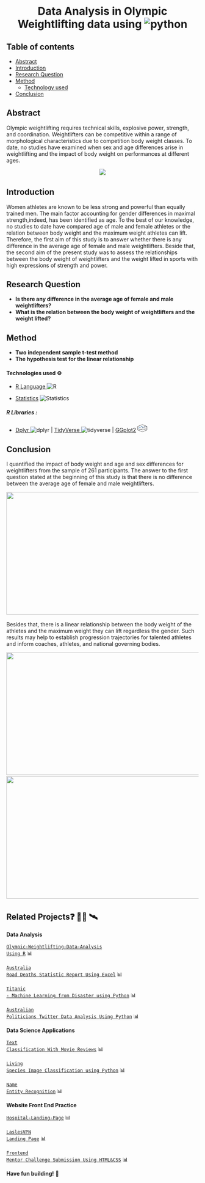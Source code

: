 <h1 align="center"> </a> Data Analysis in Olympic Weightlifting data using <img src="https://www.r-project.org/logo/Rlogo.png" alt="python" width="55" height="40"/> </a> </h1>

## Table of contents

- [Abstract](#abstract)
- [Introduction](#introduction)
- [Research Question](#research-question)
- [Method](#method)
    - [Technology used](#technology-used)
- [Conclusion](#conclusion)

## Abstract
Olympic weightlifting requires technical skills, explosive power, strength, and coordination. Weightlifters can be competitive within a range of morphological characteristics due to competition body weight classes. To date, no studies have examined when sex and age differences arise in weightlifting and the impact of body weight on performances at different ages.

<p align="center">
<img src="https://images.teamusa.org/-/media/USA_Weightlifting/Images/2018-Images/March/InternationalWomensDay/17MelanieRoach.jpg?la=en&hash=628F467BDC56EDF568341EBA59E408331F7B15B3" width=500>
</p>

## Introduction
Women athletes are known to be less strong and powerful than equally trained men. The main factor accounting for gender differences in maximal strength,indeed, has been identified as age. To the best of our knowledge, no studies to date have compared age of male and female athletes or the relation between body weight and the maximum weight athletes can lift. Therefore, the first aim of this study is to answer whether there is any difference in the average age of female and male weightlifters. Beside that, the second aim of the present study was to assess the relationships between the body weight of weightlifters and the weight lifted in sports with high expressions of strength and power.

## Research Question
- **Is there any difference in the average age of female and male weightlifters?**
- **What is the relation between the body weight of weightlifters and the weight lifted?**

## Method
- **Two independent sample t-test method**
- **The hypothesis test for the linear relationship**
#### Technologies used ⚙️
* <a href = "https://www.r-project.org/"> R Language </a> <img src="https://upload.wikimedia.org/wikipedia/commons/thumb/1/1b/R_logo.svg/724px-R_logo.svg.png" alt="R" width="25" height="20"/> </a>

* <a href = "https://en.wikipedia.org/wiki/Statistics">Statistics</a> <img src="https://raw.githubusercontent.com/mrankitgupta/66DaysOfData/c8c040f1c85d921db317152567f331354446286a/statistics-21.svg" alt="Statistics" width="25" height="25"/> </a>

##### R Libraries : 
* <a href="https://dplyr.tidyverse.org/"> Dplyr </a><img src="https://dplyr.tidyverse.org/logo.png" alt="dplyr" width="25" height="20"/> </a> |  <a href="https://tidyverse.org/"> TidyVerse </a><img src="https://www.tidyverse.org/images/hex-tidyverse.png" alt="tidyverse" width="25" height="20"/> </a> |  <a href="https://ggplot2.tidyverse.org/">GGplot2</a> <img src="https://raw.githubusercontent.com/rstudio/hex-stickers/master/PNG/ggplot2.png" alt="ggplot2" width="25" height="20"/> </a> 

## Conclusion
I quantified the impact of body weight and age and sex differences for weightlifters from the sample of 261 participants. The answer to the first question stated at the beginning of this study is that there is no difference between the average age of female and male weightlifters.

<p align="center">
  <img width="642" height="321" src="https://github.com/vinhphuphan/Olympic-Weightlifting-Data-Analysis/blob/main/images/male-female1.png">
</p>

Besides that, there is a linear relationship between the body weight of the athletes and the maximum weight they can lift regardless the gender. Such results may help to establish progression trajectories for talented athletes and inform coaches, athletes, and national governing bodies.

<p align="center" >
  <img width="642" height="321" src="https://github.com/vinhphuphan/Olympic-Weightlifting-Data-Analysis/blob/main/images/relationship_female.png">
  <img width="642" height="321" src="https://github.com/vinhphuphan/Olympic-Weightlifting-Data-Analysis/blob/main/images/relationship_male.png">
</p>

## Related Projects:question: 👨‍💻 🛰️

**Data Analysis**

<code>[Olympic-Weightlifting-Data-Analysis Using R](https://github.com/vinhphuphan/Olympic-Weightlifting-Data-Analysis)</code> 📊

<code>[Australia Road Deaths Statistic Report Using Excel](https://github.com/vinhphuphan/Australia-Road-Deaths-Statistic)</code> 📊

<code>[Titanic - Machine Learning from Disaster using Python](https://github.com/vinhphuphan/Titanic-Machine-Learning-from-Disaster)</code> 📊

<code>[Australian Politicians Twitter Data Analysis Using Python](https://github.com/vinhphuphan/Tweets-Analysis)</code> 📊

**Data Science Applications**

<code>[Text Classification With Movie Reviews](https://github.com/vinhphuphan/Text-Classification-With-Movie-Reviews/)</code> 📊

<code>[Living Species Image Classification using Python](https://github.com/vinhphuphan/Living-Species-Image-Classification)</code> 📊

<code>[Name Entity Recognition](https://github.com/vinhphuphan/Name-Entity-Recognition)</code> 📊

**Website Front End Practice**

<code>[Hospital-Landing-Page](https://github.com/vinhphuphan/Hospital-Landing-Page/)</code> 📊

<code>[LaslesVPN Landing Page](https://github.com/vinhphuphan/Lasles-VPN-Landing-Page)</code> 📊

<code>[Frontend Mentor Challenge Submission Using HTML&CSS](https://github.com/vinhphuphan/Frontendmentor-Challenge-HTML-CSS)</code> 📊

**Have fun building!** 🚀
